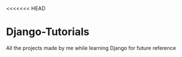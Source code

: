 <<<<<<< HEAD
# Django-Tutorials
All the projects made by me while learning Django for future reference


